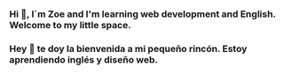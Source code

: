 ### Hi 👋, I´m Zoe and I'm learning web development and English. Welcome to my little space.
### Hey 👋 te doy la bienvenida a mi pequeño rincón. Estoy aprendiendo inglés y diseño web. 
<!--
**zoegongar/zoegongar** is a ✨ _special_ ✨ repository because its `README.md` (this file) appears on your GitHub profile.

Here are some ideas to get you started:

- 🔭 I’m currently working on ...
- 🌱 I’m currently learning ...
- 👯 I’m looking to collaborate on ...
- 🤔 I’m looking for help with ...
- 💬 Ask me about ...
- 📫 How to reach me: ...
- 😄 Pronouns: ...
- ⚡ Fun fact: ...
-->
